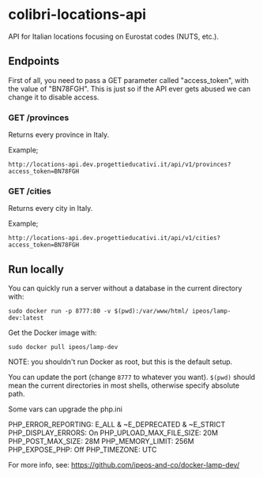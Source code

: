# colibri-locations-api

API for Italian locations focusing on Eurostat codes (NUTS, etc.).

## Endpoints

First of all, you need to pass a GET parameter called "access_token", with the value of "BN78FGH". This is just so if the API ever gets abused we can change it to disable access.

### GET /provinces

Returns every province in Italy.

Example;

```
http://locations-api.dev.progettieducativi.it/api/v1/provinces?access_token=BN78FGH
```

### GET /cities

Returns every city in Italy.

Example;

```
http://locations-api.dev.progettieducativi.it/api/v1/cities?access_token=BN78FGH
```

## Run locally

You can quickly run a server without a database in the current directory with:

```
sudo docker run -p 8777:80 -v $(pwd):/var/www/html/ ipeos/lamp-dev:latest
```

Get the Docker image with:

```
sudo docker pull ipeos/lamp-dev
```

NOTE: you shouldn't run Docker as root, but this is the default setup.

You can update the port (change `8777` to whatever you want). `$(pwd)` should mean the current directories in most shells, otherwise specify absolute path.

Some vars can upgrade the php.ini

PHP_ERROR_REPORTING: E_ALL & ~E_DEPRECATED & ~E_STRICT
PHP_DISPLAY_ERRORS: On
PHP_UPLOAD_MAX_FILE_SIZE: 20M
PHP_POST_MAX_SIZE: 28M
PHP_MEMORY_LIMIT: 256M
PHP_EXPOSE_PHP: Off
PHP_TIMEZONE: UTC

For more info, see: https://github.com/ipeos-and-co/docker-lamp-dev/
